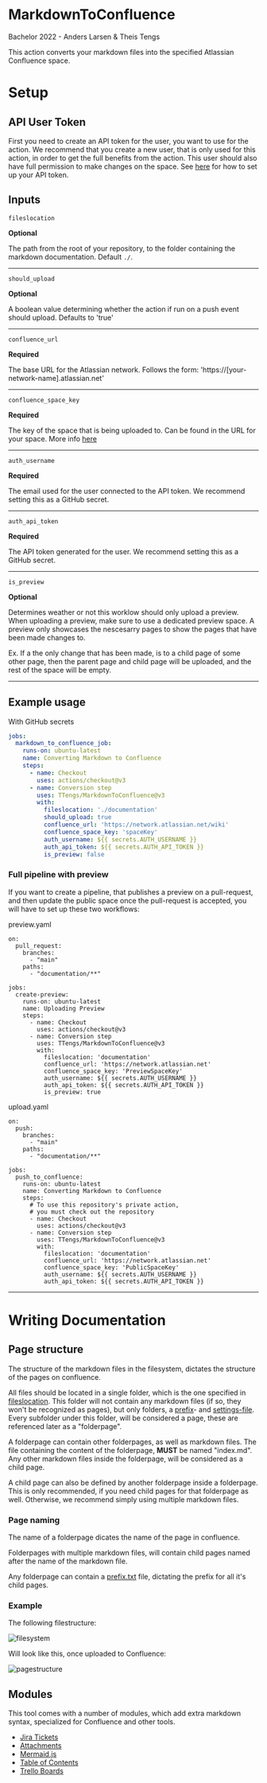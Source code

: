 # MarkdownToConfluence
Bachelor 2022 - Anders Larsen &amp; Theis Tengs

This action converts your markdown files into the specified Atlassian Confluence space.

# Setup
## API User Token
First you need to create an API token for the user, you want to use for the action. We recommend that you create a new user, that is only used for this action, in order to get the full benefits from the action. This user should also have full permission to make changes on the space. See [here](https://support.atlassian.com/atlassian-account/docs/manage-api-tokens-for-your-atlassian-account/) for how to set up your API token.

## Inputs

`fileslocation`

**Optional** 

The path from the root of your repository, to the folder containing the markdown documentation. Default `./`.

---

`should_upload`

**Optional** 

A boolean value determining whether the action if run on a push event should upload. Defaults to 'true'

---

`confluence_url`

**Required** 

The base URL for the Atlassian network. Follows the form: 'https://[your-network-name].atlassian.net'

---

`confluence_space_key`

**Required**

The key of the space that is being uploaded to. Can be found in the URL for your space. More info [here](https://confluence.atlassian.com/doc/space-keys-829076188.html)

---

`auth_username`

**Required**

The email used for the user connected to the API token. We recommend setting this as a GitHub secret.

---

`auth_api_token`

**Required**

The API token generated for the user. We recommend setting this as a GitHub secret.

---

`is_preview`

**Optional**

Determines weather or not this worklow should only upload a preview. When uploading a preview, make sure to use a dedicated preview space. A preview only showcases the nescesarry pages to show the pages that have been made changes to. 

Ex. If a the only change that has been made, is to a child page of some other page, then the parent page and child page will be uploaded, and the rest of the space will be empty.

--- 

## Example usage
With GitHub secrets
```yaml
jobs:
  markdown_to_confluence_job:
    runs-on: ubuntu-latest
    name: Converting Markdown to Confluence
    steps:
      - name: Checkout
        uses: actions/checkout@v3
      - name: Conversion step
        uses: TTengs/MarkdownToConfluence@v3
        with:
          fileslocation: './documentation'
          should_upload: true
          confluence_url: 'https://network.atlassian.net/wiki'
          confluence_space_key: 'spaceKey'
          auth_username: ${{ secrets.AUTH_USERNAME }}
          auth_api_token: ${{ secrets.AUTH_API_TOKEN }}
          is_preview: false
```
### Full pipeline with preview
If you want to create a pipeline, that publishes a preview on a pull-request, and then update the public space once the pull-request is accepted, you will have to set up these two workflows:

preview.yaml
```
on:
  pull_request:
    branches:
      - "main"
    paths:
      - "documentation/**"
      
jobs:
  create-preview:
    runs-on: ubuntu-latest
    name: Uploading Preview
    steps:
      - name: Checkout
        uses: actions/checkout@v3
      - name: Conversion step
        uses: TTengs/MarkdownToConfluence@v3
        with:
          fileslocation: 'documentation'
          confluence_url: 'https://network.atlassian.net'
          confluence_space_key: 'PreviewSpaceKey'
          auth_username: ${{ secrets.AUTH_USERNAME }}
          auth_api_token: ${{ secrets.AUTH_API_TOKEN }}
          is_preview: true
```
upload.yaml
```
on:
  push:
    branches:
      - "main"
    paths:
      - "documentation/**"

jobs:
  push_to_confluence:
    runs-on: ubuntu-latest
    name: Converting Markdown to Confluence
    steps:
      # To use this repository's private action,
      # you must check out the repository
      - name: Checkout
        uses: actions/checkout@v3
      - name: Conversion step
        uses: TTengs/MarkdownToConfluence@v3
        with:
          fileslocation: 'documentation'
          confluence_url: 'https://network.atlassian.net'
          confluence_space_key: 'PublicSpaceKey'
          auth_username: ${{ secrets.AUTH_USERNAME }}
          auth_api_token: ${{ secrets.AUTH_API_TOKEN }}
```
---

# Writing Documentation

## Page structure
The structure of the markdown files in the filesystem, dictates the structure of the pages on confluence.

All files should be located in a single folder, which is the one specified in [fileslocation](#fileslocation). This folder will not contain any markdown files (if so, they won't be recognized as pages), but only folders, a [prefix](./doc/prefix.md)- and [settings-file](./doc/settings.md). Every subfolder under this folder, will be considered a page, these are referenced later as a "folderpage".

A folderpage can contain other folderpages, as well as markdown files. The file containing the content of the folderpage, __MUST__ be named "index.md". Any other markdown files inside the folderpage, will be considered as a child page.

A child page can also be defined by another folderpage inside a folderpage. This is only recommended, if you need child pages for that folderpage as well. Otherwise, we recommend simply using multiple markdown files.

### Page naming
The name of a folderpage dicates the name of the page in confluence.

Folderpages with multiple markdown files, will contain child pages named after the name of the markdown file.

Any folderpage can contain a [prefix.txt](./doc/prefix.md) file, dictating the prefix for all it's child pages.

### Example
The following filestructure:

![filesystem](./doc/images/filestructure.PNG)

Will look like this, once uploaded to Confluence:

![pagestructure](./doc/images/pagestructure.PNG)

## Modules
This tool comes with a number of modules, which add extra markdown syntax, specialized for Confluence and other tools.

- [Jira Tickets](./doc/modules/jira-tickets.md)
- [Attachments](./doc/modules/attachments.md)
- [Mermaid.js](./doc/modules/mermaid.md)
- [Table of Contents](./doc/modules/table-of-contents.md)
- [Trello Boards](./doc/modules/trello-boards.md)
